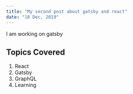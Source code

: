```yaml
---
title: "My second post about gatsby and react"
date: "18 Dec, 2019"
---
```


I am working on gatsby


## Topics Covered

1. React 
2. Gatsby 
3. GraphQL
4. Learning